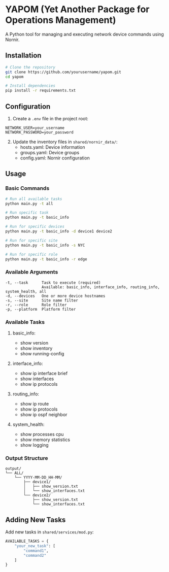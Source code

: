 # YAPOM (Yet Another Package for Operations Management)

A Python tool for managing and executing network device commands using Nornir.

## Installation

```bash
# Clone the repository
git clone https://github.com/yourusername/yapom.git
cd yapom

# Install dependencies
pip install -r requirements.txt
```

## Configuration

1. Create a `.env` file in the project root:
```env
NETWORK_USER=your_username
NETWORK_PASSWORD=your_password
```

2. Update the inventory files in `shared/nornir_data/`:
   - hosts.yaml: Device information
   - groups.yaml: Device groups
   - config.yaml: Nornir configuration

## Usage

### Basic Commands

```bash
# Run all available tasks
python main.py -t all

# Run specific task
python main.py -t basic_info

# Run for specific devices
python main.py -t basic_info -d device1 device2

# Run for specific site
python main.py -t basic_info -s NYC

# Run for specific role
python main.py -t basic_info -r edge
```

### Available Arguments

```
-t, --task      Task to execute (required)
                Available: basic_info, interface_info, routing_info, system_health, all
-d, --devices   One or more device hostnames
-s, --site      Site name filter
-r, --role      Role filter
-p, --platform  Platform filter
```

### Available Tasks

1. basic_info:
   - show version
   - show inventory
   - show running-config

2. interface_info:
   - show ip interface brief
   - show interfaces
   - show ip protocols

3. routing_info:
   - show ip route
   - show ip protocols
   - show ip ospf neighbor

4. system_health:
   - show processes cpu
   - show memory statistics
   - show logging

### Output Structure

```
output/
└── ALL/
    └── YYYY-MM-DD_HH-MM/
        ├── device1/
        │   ├── show_version.txt
        │   └── show_interfaces.txt
        └── device2/
            ├── show_version.txt
            └── show_interfaces.txt
```

## Adding New Tasks

Add new tasks in `shared/services/mod.py`:

```python
AVAILABLE_TASKS = {
    "your_new_task": [
        "command1",
        "command2"
    ]
}
```